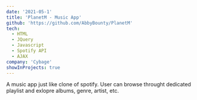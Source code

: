 ```yaml
---
date: '2021-05-1'
title: 'PlanetM - Music App'
github: 'https://github.com/AbbyBounty/PlanetM'
tech:
  - HTML
  - JQuery
  - Javascript
  - Spotify API
  - AJAX
company: 'Cybage'
showInProjects: true
---
```


A music app just like clone of spotify. User can browse throught dedicated playlist and exlopre albums, genre, artist, etc.
